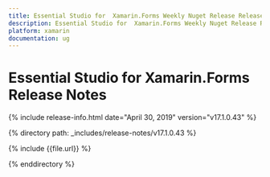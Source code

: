 ```yaml
---
title: Essential Studio for  Xamarin.Forms Weekly Nuget Release Release Notes  
description: Essential Studio for  Xamarin.Forms Weekly Nuget Release Release Notes  
platform: xamarin
documentation: ug
---
```


# Essential Studio for  Xamarin.Forms  Release Notes  

{% include release-info.html date="April 30, 2019"  version="v17.1.0.43" %} 


{% directory path: _includes/release-notes/v17.1.0.43 %}

{% include {{file.url}} %}

{% enddirectory %}